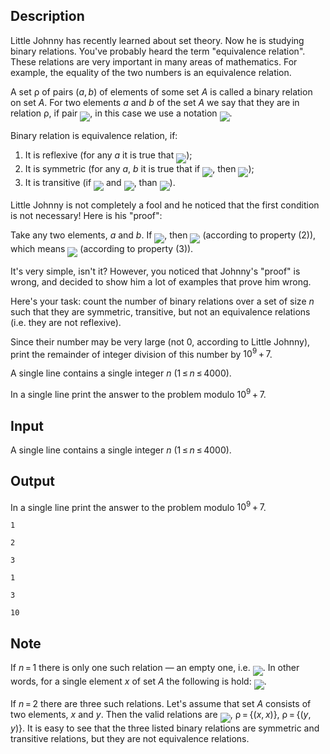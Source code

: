 ## Description

<div><p>Little Johnny has recently learned about set theory. Now he is studying binary relations. You've probably heard the term "equivalence relation". These relations are very important in many areas of mathematics. For example, the equality of the two numbers is an equivalence relation.</p><p>A set <span class="tex-span">ρ</span> of pairs <span class="tex-span">(<i>a</i>, <i>b</i>)</span> of elements of some set <span class="tex-span"><i>A</i></span> is called a binary relation on set <span class="tex-span"><i>A</i></span>. For two elements <span class="tex-span"><i>a</i></span> and <span class="tex-span"><i>b</i></span> of the set <span class="tex-span"><i>A</i></span> we say that they are in relation <span class="tex-span">ρ</span>, if pair <img align="middle" class="tex-formula" src="file://iL5PgUzv.png" style="max-width: 100.0%;max-height: 100.0%;">, in this case we use a notation <img align="middle" class="tex-formula" src="file://Eqxo8AKW.png" style="max-width: 100.0%;max-height: 100.0%;">.</p><p>Binary relation is <span class="tex-font-style-it">equivalence relation</span>, if:</p><ol><li> It is reflexive (for any <span class="tex-span"><i>a</i></span> it is true that <img align="middle" class="tex-formula" src="file://INbaYita.png" style="max-width: 100.0%;max-height: 100.0%;">);</li><li> It is symmetric (for any <span class="tex-span"><i>a</i></span>, <span class="tex-span"><i>b</i></span> it is true that if <img align="middle" class="tex-formula" src="file://eTH2c9ZK.png" style="max-width: 100.0%;max-height: 100.0%;">, then <img align="middle" class="tex-formula" src="file://v5PDAhUt.png" style="max-width: 100.0%;max-height: 100.0%;">);</li><li> It is transitive (if <img align="middle" class="tex-formula" src="file://NFWPVR1l.png" style="max-width: 100.0%;max-height: 100.0%;"> and <img align="middle" class="tex-formula" src="file://aabvZsva.png" style="max-width: 100.0%;max-height: 100.0%;">, than <img align="middle" class="tex-formula" src="file://j5GEJ52a.png" style="max-width: 100.0%;max-height: 100.0%;">).</li></ol><p>Little Johnny is not completely a fool and he noticed that the first condition is not necessary! Here is his "proof":</p><p>Take any two elements, <span class="tex-span"><i>a</i></span> and <span class="tex-span"><i>b</i></span>. If <img align="middle" class="tex-formula" src="file://Y4b9InyK.png" style="max-width: 100.0%;max-height: 100.0%;">, then <img align="middle" class="tex-formula" src="file://A6X0n42S.png" style="max-width: 100.0%;max-height: 100.0%;"> (according to property (2)), which means <img align="middle" class="tex-formula" src="file://BqsYaaOh.png" style="max-width: 100.0%;max-height: 100.0%;"> (according to property (3)).</p><p>It's very simple, isn't it? However, you noticed that Johnny's "proof" is wrong, and decided to show him a lot of examples that prove him wrong.</p><p>Here's your task: count the number of binary relations over a set of size <span class="tex-span"><i>n</i></span> such that they are symmetric, transitive, but not an equivalence relations (i.e. they are not reflexive).</p><p>Since their number may be very large (not <span class="tex-span">0</span>, according to Little Johnny), print the remainder of integer division of this number by <span class="tex-span">10<sup class="upper-index">9</sup> + 7</span>.</p></div><div class="input-specification"><p>A single line contains a single integer <span class="tex-span"><i>n</i></span> <span class="tex-span">(1 ≤ <i>n</i> ≤ 4000)</span>.</p></div><div class="output-specification"><p>In a single line print the answer to the problem modulo <span class="tex-span">10<sup class="upper-index">9</sup> + 7</span>.</p></div>

## Input

<p>A single line contains a single integer <span class="tex-span"><i>n</i></span> <span class="tex-span">(1 ≤ <i>n</i> ≤ 4000)</span>.</p>

## Output

<p>In a single line print the answer to the problem modulo <span class="tex-span">10<sup class="upper-index">9</sup> + 7</span>.</p>





```input1
1

```




```input2
2

```




```input3
3

```




```output1
1

```




```output2
3

```




```output3
10

```



## Note

<p>If <span class="tex-span"><i>n</i> = 1</span> there is only one such relation&nbsp;— an empty one, i.e. <img align="middle" class="tex-formula" src="file://5SR010ox.png" style="max-width: 100.0%;max-height: 100.0%;">. In other words, for a single element <span class="tex-span"><i>x</i></span> of set <span class="tex-span"><i>A</i></span> the following is hold: <img align="middle" class="tex-formula" src="file://QAMYxx75.png" style="max-width: 100.0%;max-height: 100.0%;">.</p><p>If <span class="tex-span"><i>n</i> = 2</span> there are three such relations. Let's assume that set <span class="tex-span"><i>A</i></span> consists of two elements, <span class="tex-span"><i>x</i></span> and <span class="tex-span"><i>y</i></span>. Then the valid relations are <img align="middle" class="tex-formula" src="file://JjfQSAnl.png" style="max-width: 100.0%;max-height: 100.0%;">, <span class="tex-span">ρ = {(<i>x</i>, <i>x</i>)}</span>, <span class="tex-span">ρ = {(<i>y</i>, <i>y</i>)}</span>. It is easy to see that the three listed binary relations are symmetric and transitive relations, but they are not equivalence relations.</p>
